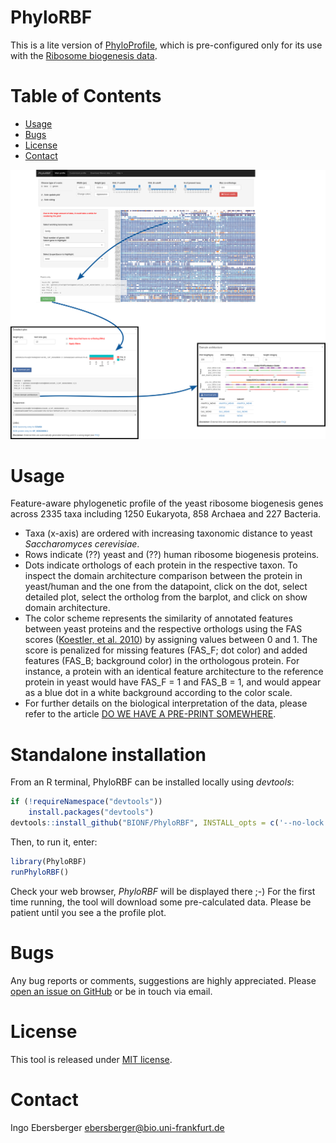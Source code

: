 # PhyloRBF

This is a lite version of [PhyloProfile](https://github.com/BIONF/PhyloProfile), which is pre-configured only for its use with the [Ribosome biogenesis data](https://applbio.biologie.uni-frankfurt.de/download/RibosomeBiogenesis/PhyloRBF/).

# Table of Contents
* [Usage](#usage)
* [Bugs](#bugs)
* [License](#license)
* [Contact](#contact)

<!-- ![](https://github.com/BIONF/PhyloProfileCorona/blob/gh-pages/www/phyloprofile_interface.png) -->
![](phyloprofile_interface.png)

# Usage
Feature-aware phylogenetic profile of the yeast ribosome biogenesis genes across 2335 taxa including 1250 Eukaryota, 858 Archaea and 227 Bacteria.
* Taxa (x-axis) are ordered with increasing taxonomic distance to yeast *Saccharomyces cerevisiae*.
* Rows indicate (??) yeast and (??) human ribosome biogenesis proteins.
* Dots indicate orthologs of each protein in the respective taxon. To inspect the domain architecture comparison between the protein in yeast/human and the one from the datapoint, click on the dot, select detailed plot, select the ortholog from the barplot, and click on show domain architecture.
* The color scheme represents the similarity of annotated features between yeast proteins and the respective orthologs using the FAS scores ([Koestler, et al. 2010](https://bmcbioinformatics.biomedcentral.com/articles/10.1186/1471-2105-11-417)) by assigning values between 0 and 1. The score is penalized for missing features (FAS_F; dot color) and added features (FAS_B; background color) in the orthologous protein. For instance, a protein with an identical feature architecture to the reference protein in yeast would have FAS_F = 1 and FAS_B = 1, and would appear as a blue dot in a white background according to the color scale.
* For further details on the biological interpretation of the data, please refer to the article [DO WE HAVE A PRE-PRINT SOMEWHERE](https://www.biorxiv.org/content/10.1101/2021.01.29.428808v2).

# Standalone installation

From an R terminal, PhyloRBF can be installed locally using *devtools*:

```r
if (!requireNamespace("devtools"))
    install.packages("devtools")
devtools::install_github("BIONF/PhyloRBF", INSTALL_opts = c('--no-lock'), build_vignettes = TRUE)
```

Then, to run it, enter:

```r
library(PhyloRBF)
runPhyloRBF()
```

Check your web browser, *PhyloRBF* will be displayed there ;-) For the first time running, the tool will download some pre-calculated data. Please be patient until you see a the profile plot.

# Bugs
Any bug reports or comments, suggestions are highly appreciated. Please [open an issue on GitHub](https://github.com/BIONF/PhyloRBF/issues/new) or be in touch via email.

# License
This tool is released under [MIT license](https://github.com/BIONF/PhyloRBF/blob/master/LICENSE).

# Contact
Ingo Ebersberger
ebersberger@bio.uni-frankfurt.de
